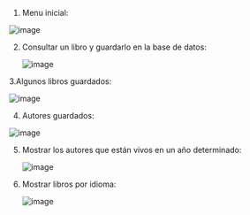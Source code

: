 1. Menu inicial: 

![image](https://github.com/MateoV07/api-libros-literalura/assets/146654067/96e2ec8f-bc40-42f5-be5b-071a2c170669)

2. Consultar un libro y guardarlo en la base de datos:

   ![image](https://github.com/MateoV07/challege-api-gutendex-books/assets/146654067/3003b585-1753-41b3-a1c5-ff7245626919)
 

3.Algunos libros guardados:

![image](https://github.com/MateoV07/api-libros-literalura/assets/146654067/0eb954c0-3c85-408a-9151-1cbdf40e4715)

4. Autores guardados:

![image](https://github.com/MateoV07/api-libros-literalura/assets/146654067/c2ea6c3e-d117-4cbc-8cfa-0d3656736cd7)

5. Mostrar los autores que están vivos en un año determinado:

   ![image](https://github.com/MateoV07/challege-api-gutendex-books/assets/146654067/7e9f1f26-e0b5-427c-b867-8ae1fad2d79f)

6. Mostrar libros por idioma:

   ![image](https://github.com/MateoV07/challege-api-gutendex-books/assets/146654067/275cbf2d-62c7-4ccf-826a-37325f46fe08)
